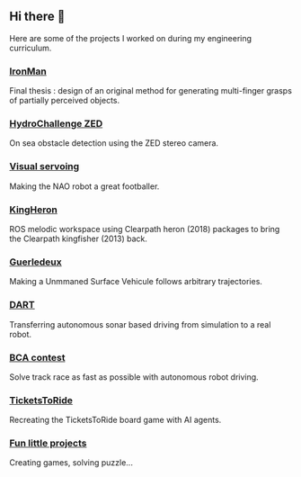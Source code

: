 ## Hi there 👋

Here are some of the projects I worked on during my engineering curriculum.

### [IronMan](https://github.com/victor-bellot/ironman.git)

Final thesis : design of an original method for generating multi-finger grasps of partially perceived objects.

### [HydroChallenge ZED](https://github.com/victor-bellot/hydro-challenge-zed.git)

On sea obstacle detection using the ZED stereo camera.

### [Visual servoing](https://github.com/victor-bellot/visual-servoing.git)

Making the NAO robot a great footballer.

### [KingHeron](https://github.com/victor-bellot/kingheron_ws.git)

ROS melodic workspace using Clearpath heron (2018) packages to bring the Clearpath kingfisher (2013) back.

### [Guerledeux](https://github.com/victor-bellot/dd-boat-guerledeux.git)

Making a Unmmaned Surface Vehicule follows arbitrary trajectories.

### [DART](https://github.com/victor-bellot/dart-sim2real.git)

Transferring autonomous sonar based driving from simulation to a real robot.

### [BCA contest](https://github.com/victor-bellot/bca-contest.git)

Solve track race as fast as possible with autonomous robot driving.

### [TicketsToRide](https://github.com/victor-bellot/TicketsToRideProject.git)

Recreating the TicketsToRide board game with AI agents.

### [Fun little projects](https://github.com/victor-bellot/fun-little-projects.git)

Creating games, solving puzzle...
